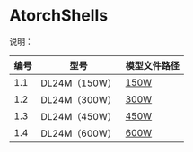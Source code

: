 # AtorchShells

说明：

| 编号 | 型号          | 模型文件路径                                               |
| ---- | ------------- | ---------------------------------------------------------- |
| 1.1  | DL24M（150W） | [150W](D:\_PersonalProjects\AtorchShells\Model\DL24M\150W) |
| 1.2  | DL24M（300W） | [300W](D:\_PersonalProjects\AtorchShells\Model\DL24M\300W) |
| 1.3  | DL24M（450W） | [450W](D:\_PersonalProjects\AtorchShells\Model\DL24M\450W) |
| 1.4  | DL24M（600W） | [600W](D:\_PersonalProjects\AtorchShells\Model\DL24M\600W) |

